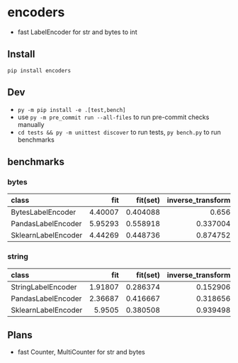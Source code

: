 # encoders

- fast LabelEncoder for str and bytes to int

## Install

`pip install encoders`

## Dev

- `py -m pip install -e .[test,bench]`
- use `py -m pre_commit run --all-files` to run pre-commit checks manually
- `cd tests && py -m unittest discover` to run tests, `py bench.py` to run benchmarks

## benchmarks

### bytes

| class               |     fit |   fit(set) |   inverse_transform |   transform |
|:--------------------|--------:|-----------:|--------------------:|------------:|
| BytesLabelEncoder   | 4.40007 |   0.404088 |            0.656    |     2.7153  |
| PandasLabelEncoder  | 5.95293 |   0.558918 |            0.337004 |     3.31889 |
| SklearnLabelEncoder | 4.44269 |   0.448736 |            0.874752 |     7.73648 |

### string

| class               |     fit |   fit(set) |   inverse_transform |   transform |
|:--------------------|--------:|-----------:|--------------------:|------------:|
| StringLabelEncoder  | 1.91807 |   0.286374 |            0.152906 |    0.597774 |
| PandasLabelEncoder  | 2.36687 |   0.416667 |            0.318656 |    3.34337  |
| SklearnLabelEncoder | 5.9505  |   0.380508 |            0.939498 |   19.2761   |

## Plans

- fast Counter, MultiCounter for str and bytes
